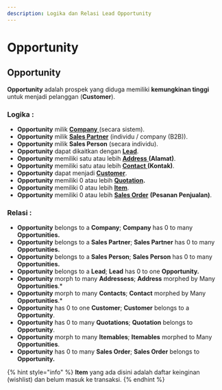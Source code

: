 ```yaml
---
description: Logika dan Relasi Lead Opportunity
---
```


# Opportunity

## Opportunity

**Opportunity** adalah prospek yang diduga memiliki **kemungkinan tinggi** untuk menjadi pelanggan (**Customer**).&#x20;

### Logika :

* **Opportunity** milik [**Company** ](../core-concept.md#company-perusahaan)(secara sistem).
* **Opportunity** milik [**Sales Partner**](../selling-concept/sales-partner.md) (individu / company (B2B)).
* **Opportunity** milik **Sales Person** (secara individu).
* **Opportunity** dapat dikaitkan dengan [**Lead**](lead.md).
* **Opportunity** memiliki satu atau lebih [**Address** ](address.md)**(Alamat)**.
* **Opportunity** memiliki satu atau lebih [**Contact** ](contact.md)**(Kontak)**.
* **Opportunity** dapat menjadi [**Customer**](customer.md).
* **Opportunity** memiliki 0 atau lebih [**Quotation**](../selling-concept/quotation.md)**.**
* **Opportunity** memiliki 0 atau lebih [**Item**](../stock-concept/basic/item.md).&#x20;
* **Opportunity** memiliki 0 atau lebih [**Sales Order**](../selling-concept/sales-order.md) **(Pesanan Penjualan)**.

### Relasi :

* **Opportunity** belongs to a **Company**; **Company** has 0 to many **Opportunities.**
* **Opportunity** belongs to a **Sales Partner**; **Sales Partner** has 0 to many **Opportunities.**
* **Opportunity** belongs to a **Sales Person**; **Sales Person** has 0 to many **Opportunities.**
* **Opportunity** belongs to a **Lead**; **Lead** has 0 to one **Opportunity.**
* **Opportunity** morph to many **Addressess**; **Address** morphed by Many **Opportunities**.\*
* **Opportunity** morph to many **Contacts**; **Contact** morphed by Many **Opportunities**.\*
* **Opportunity** has 0 to one **Customer**; **Customer** belongs to a **Opportunity**.
* **Opportunity** has 0 to many **Quotations**; **Quotation** belongs to **Opportunity**.
* **Opportunity** morph to many **Itemables**; **Itemables** morphed to Many **Opportunities**.
* **Opportunity** has 0 to many **Sales Order**; **Sales Order** belongs to **Opportunity.**

{% hint style="info" %}
**Item** yang ada disini adalah daftar keinginan (wishlist) dan belum masuk ke transaksi.
{% endhint %}
